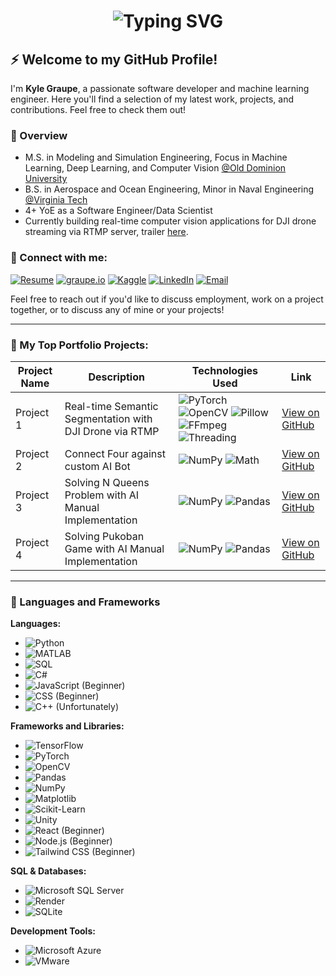 <!-- Interactive Typing Name Animation (GIF or external service like Lottie can be used) -->
<h1 align="center">
  <img src="https://readme-typing-svg.demolab.com?font=Fira+Code&size=25&duration=2000&pause=10000&color=0FFFD0&center=false&vCenter=true&width=1000&lines=Kyle+Graupe,+Software+Engineer+-+Data+Science+%26+ML" alt="Typing SVG" />
</h1>


## ⚡️ Welcome to my GitHub Profile!

I'm **Kyle Graupe**, a passionate software developer and machine learning engineer. Here you'll find a selection of my latest work, projects, and contributions. Feel free to check them out!

### 📝 Overview
- M.S. in Modeling and Simulation Engineering, Focus in Machine Learning, Deep Learning, and Computer Vision [@Old Dominion University](https://www.odu.edu/academics/programs/masters/modeling-simulation-science)
- B.S. in Aerospace and Ocean Engineering, Minor in Naval Engineering [@Virginia Tech](https://www.aoe.vt.edu/)
- 4+ YoE as a Software Engineer/Data Scientist
- Currently building real-time computer vision applications for DJI drone streaming via RTMP server, trailer [here](https://www.graupe.io/portfolio/real-time-computer-vision-streamed-via-dji-drone).

### 🔗 Connect with me:
[![Resume](https://img.shields.io/badge/Resume-%23B57EDC.svg?style=for-the-badge&logo=resume&logoColor=white)](https://drive.google.com/drive/u/0/home)
[![graupe.io](https://img.shields.io/badge/Website-%230A66C2.svg?&style=for-the-badge&logo=googlechrome&logoColor=white)](https://www.graupe.io)
[![Kaggle](https://img.shields.io/badge/Kaggle-%230077B5.svg?&style=for-the-badge&logo=kaggle&logoColor=white)](https://www.kaggle.com/kylegraupe)
[![LinkedIn](https://img.shields.io/badge/LinkedIn-%230077B5.svg?&style=for-the-badge&logo=linkedin&logoColor=white)]([https://www.linkedin.com/in/your-linkedin-handle/](https://www.linkedin.com/in/kyle-graupe-8a78a8197/))
[![Email](https://img.shields.io/badge/Email-%23D14836.svg?&style=for-the-badge&logo=gmail&logoColor=white)](mailto:graupekyle@gmail.com)

Feel free to reach out if you'd like to discuss employment, work on a project together, or to discuss any of mine or your projects!

---

### 🥷 My Top Portfolio Projects:

| **Project Name**  | **Description**  | **Technologies Used**                                                                                                                                            | **Link**                                               |
|-------------------|------------------|-----------------------------------------------------------------------------------------------------------------------------------------------------------------|--------------------------------------------------------|
| Project 1         | Real-time Semantic Segmentation with DJI Drone via RTMP | ![PyTorch](https://img.shields.io/badge/PyTorch-%23EE4C2C.svg?style=for-the-badge&logo=PyTorch&logoColor=white) ![OpenCV](https://img.shields.io/badge/OpenCV-%23FF5733.svg?style=for-the-badge&logo=OpenCV&logoColor=white) ![Pillow](https://img.shields.io/badge/Pillow-%23F46D25.svg?style=for-the-badge&logo=Pillow&logoColor=white) ![FFmpeg](https://img.shields.io/badge/FFmpeg-007808?style=for-the-badge&logo=FFmpeg&logoColor=white) ![Threading](https://img.shields.io/badge/Threading-007808?style=for-the-badge&logo=Python&logoColor=white) | [View on GitHub](https://github.com/kylegraupe/real_time_semantic_segmentation_using_dji_drone) |
| Project 2         | Connect Four against custom AI Bot | ![NumPy](https://img.shields.io/badge/NumPy-%23013243.svg?style=for-the-badge&logo=NumPy&logoColor=white) ![Math](https://img.shields.io/badge/Math-%23FF5733.svg?style=for-the-badge&logo=math&logoColor=white) | [View on GitHub](https://github.com/kylegraupe/connect_four_against_AI_bot) |
| Project 3         | Solving N Queens Problem with AI Manual Implementation | ![NumPy](https://img.shields.io/badge/NumPy-%23013243.svg?style=for-the-badge&logo=NumPy&logoColor=white) ![Pandas](https://img.shields.io/badge/Pandas-%23150458.svg?style=for-the-badge&logo=Pandas&logoColor=white) | [View on GitHub](https://github.com/kylegraupe/solving_N_Queens_problem_with_AI) |
| Project 4         | Solving Pukoban Game with AI Manual Implementation | ![NumPy](https://img.shields.io/badge/NumPy-%23013243.svg?style=for-the-badge&logo=NumPy&logoColor=white) ![Pandas](https://img.shields.io/badge/Pandas-%23150458.svg?style=for-the-badge&logo=Pandas&logoColor=white) | [View on GitHub](https://github.com/kylegraupe/solving_pukoban_game_with_AI) |

---

### 🚀 Languages and Frameworks

**Languages:**
- ![Python](https://img.shields.io/badge/Python-3776AB?style=flat-square&logo=python&logoColor=white)
- ![MATLAB](https://img.shields.io/badge/MATLAB-EF3B20?style=flat-square&logo=matlab&logoColor=white)
- ![SQL](https://img.shields.io/badge/SQL-003B57?style=flat-square&logo=postgresql&logoColor=white)
- ![C#](https://img.shields.io/badge/C%23-239120?style=flat-square&logo=csharp&logoColor=white)
- ![JavaScript](https://img.shields.io/badge/JavaScript-F7DF1E?style=flat-square&logo=javascript&logoColor=black) (Beginner)
- ![CSS](https://img.shields.io/badge/CSS-1572B6?style=flat-square&logo=css3&logoColor=white) (Beginner)
- ![C++](https://img.shields.io/badge/C++-00599C?style=flat-square&logo=cplusplus&logoColor=white) (Unfortunately)

**Frameworks and Libraries:**
- ![TensorFlow](https://img.shields.io/badge/TensorFlow-FF6F00?style=flat-square&logo=tensorflow&logoColor=white)
- ![PyTorch](https://img.shields.io/badge/PyTorch-EE4C2C?style=flat-square&logo=pytorch&logoColor=white)
- ![OpenCV](https://img.shields.io/badge/OpenCV-5C3EE8?style=flat-square&logo=opencv&logoColor=white)
- ![Pandas](https://img.shields.io/badge/Pandas-150458?style=flat-square&logo=pandas&logoColor=white)
- ![NumPy](https://img.shields.io/badge/NumPy-013243?style=flat-square&logo=numpy&logoColor=white)
- ![Matplotlib](https://img.shields.io/badge/Matplotlib-3776AB?style=flat-square&logo=python&logoColor=white)
- ![Scikit-Learn](https://img.shields.io/badge/Scikit--Learn-F7931E?style=flat-square&logo=scikit-learn&logoColor=white)
- ![Unity](https://img.shields.io/badge/Unity-000000?style=flat-square&logo=unity&logoColor=white) 
- ![React](https://img.shields.io/badge/React-20232A?style=flat-square&logo=react&logoColor=61DAFB) (Beginner)
- ![Node.js](https://img.shields.io/badge/Node.js-339933?style=flat-square&logo=nodedotjs&logoColor=white) (Beginner)
- ![Tailwind CSS](https://img.shields.io/badge/Tailwind_CSS-38B2AC?style=flat-square&logo=tailwind-css&logoColor=white) (Beginner)


**SQL & Databases:**
- ![Microsoft SQL Server](https://img.shields.io/badge/Microsoft%20SQL%20Server-CC2927?style=flat-square&logo=microsoft-sql-server&logoColor=white)
- ![Render](https://img.shields.io/badge/Render-4D4DFF?style=flat-square&logo=render&logoColor=white)
- ![SQLite](https://img.shields.io/badge/SQLite-003B57?style=flat-square&logo=sqlite&logoColor=white)

**Development Tools:**
- ![Microsoft Azure](https://img.shields.io/badge/Microsoft%20Azure-0089D6?style=flat-square&logo=microsoft-azure&logoColor=white)
- ![VMware](https://img.shields.io/badge/VMware-607078?style=flat-square&logo=vmware&logoColor=white)


